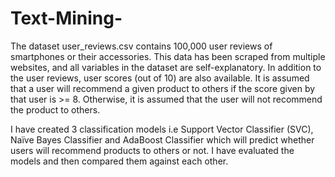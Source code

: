 # Text-Mining-
The dataset user_reviews.csv contains 100,000 user reviews of smartphones or their accessories. This data has been scraped from multiple websites, and all variables in the dataset are self-explanatory. In addition to the user reviews, user scores (out of 10) are also available. It is assumed that a user will recommend a given product to others if the score given by that user is >= 8. Otherwise, it is assumed that the user will not recommend the product to others.  

 I have created 3 classification models i.e Support Vector Classifier (SVC), Naïve Bayes Classifier and AdaBoost Classifier which will predict whether users will recommend products to others or not. I have evaluated the models and then compared them against each other. 
